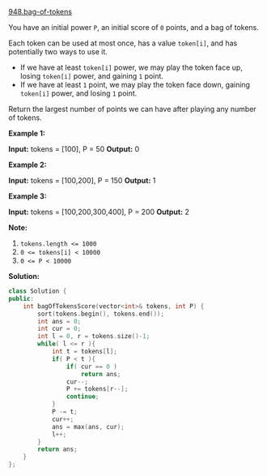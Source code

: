 [948.bag-of-tokens](https://leetcode.com/problems/bag-of-tokens/)  

You have an initial power `P`, an initial score of `0` points, and a bag of tokens.

Each token can be used at most once, has a value `token[i]`, and has potentially two ways to use it.

*   If we have at least `token[i]` power, we may play the token face up, losing `token[i]` power, and gaining `1` point.
*   If we have at least `1` point, we may play the token face down, gaining `token[i]` power, and losing `1` point.

Return the largest number of points we can have after playing any number of tokens.

**Example 1:**

**Input:** tokens = \[100\], P = 50
**Output:** 0

**Example 2:**

**Input:** tokens = \[100,200\], P = 150
**Output:** 1

**Example 3:**

**Input:** tokens = \[100,200,300,400\], P = 200
**Output:** 2

**Note:**

1.  `tokens.length <= 1000`
2.  `0 <= tokens[i] < 10000`
3.  `0 <= P < 10000`  



**Solution:**  

```cpp
class Solution {
public:
    int bagOfTokensScore(vector<int>& tokens, int P) {
        sort(tokens.begin(), tokens.end());
        int ans = 0;
        int cur = 0;
        int l = 0, r = tokens.size()-1;
        while( l <= r ){
            int t = tokens[l];
            if( P < t ){
                if( cur == 0 )
                    return ans;
                cur--;
                P += tokens[r--];
                continue;
            }
            P -= t;
            cur++;
            ans = max(ans, cur);
            l++;
        }
        return ans;
    }
};
```
      